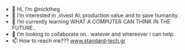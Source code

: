 - 👋 Hi, I’m @nicktheg
- 👀 I’m interested in ,invest AI, production value and to save humanity.
- 🌱 I’m currently learning WHAT A COMPUTER CAN THINK IN THE FUTURE..
- 💞️ I’m looking to collaborate on.. watever and whereever i can help.
- 📫 How to reach me??? www.standard-tech.gr

<!---
nicktheg/nicktheg is a ✨ special ✨ repository because its `README.md` (this file) appears on your GitHub profile.
You can click the Preview link to take a look at your changes.
--->
